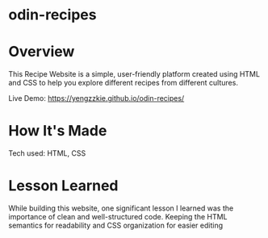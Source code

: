 # odin-recipes
# Overview
This Recipe Website is a simple, user-friendly platform created using HTML and CSS to help you explore different recipes from different cultures.

Live Demo: https://yengzzkie.github.io/odin-recipes/

# How It's Made
Tech used: HTML, CSS

# Lesson Learned
While building this website, one significant lesson I learned was the importance of clean and well-structured code. Keeping the HTML semantics for readability and CSS organization for easier editing

